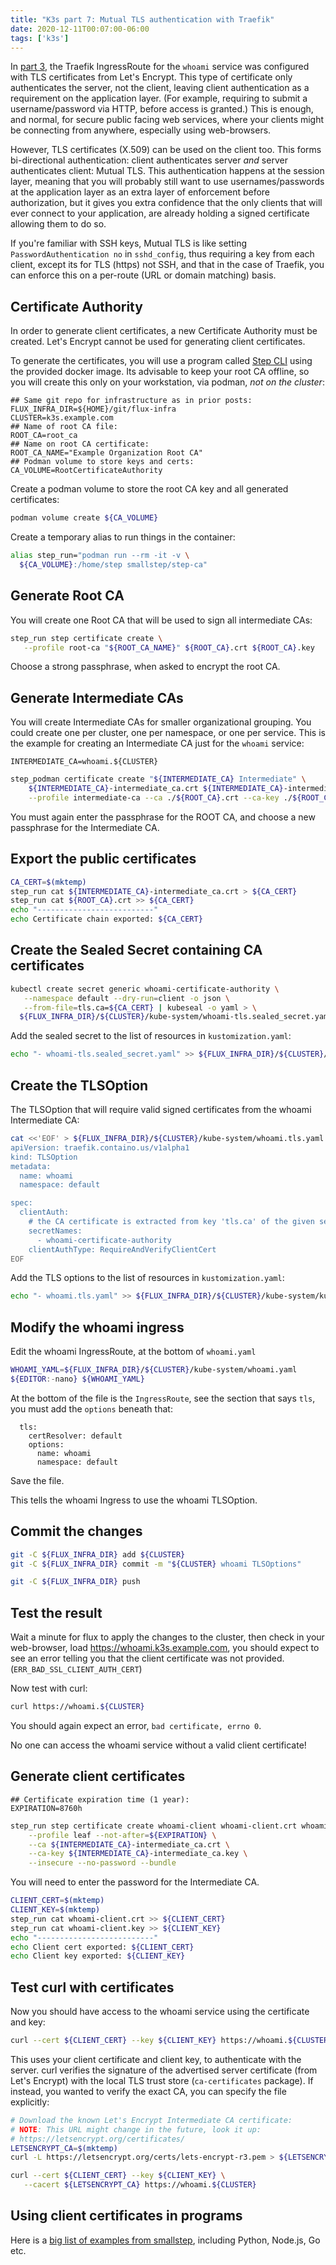 ```yaml
---
title: "K3s part 7: Mutual TLS authentication with Traefik"
date: 2020-12-11T00:07:00-06:00
tags: ['k3s']
---
```


In [part 3](/blog/k3s/k3s-03-traefik), the Traefik IngressRoute for the `whoami`
service was configured with TLS certificates from Let's Encrypt. This type of
certificate only authenticates the server, not the client, leaving client
authentication as a requirement on the application layer. (For example,
requiring to submit a username/password via HTTP, before access is granted.)
This is enough, and normal, for secure public facing web services, where your
clients might be connecting from anywhere, especially using web-browsers.

However, TLS certificates (X.509) can be used on the client too. This forms
bi-directional authentication: client authenticates server *and* server
authenticates client: Mutual TLS. This authentication happens at the session
layer, meaning that you will probably still want to use usernames/passwords at
the application layer as an extra layer of enforcement before authorization, but
it gives you extra confidence that the only clients that will ever connect to
your application, are already holding a signed certificate allowing them to do
so.

If you're familiar with SSH keys, Mutual TLS is like setting
`PasswordAuthentication no` in `sshd_config`, thus requiring a key from each
client, except its for TLS (https) not SSH, and that in the case of Traefik, you
can enforce this on a per-route (URL or domain matching) basis.

## Certificate Authority

In order to generate client certificates, a new Certificate Authority must be
created. Let's Encrypt cannot be used for generating client certificates.

To generate the certificates, you will use a program called [Step
CLI](https://github.com/smallstep/cli) using the provided docker image. Its
advisable to keep your root CA offline, so you will create this only on your
workstation, via podman, *not on the cluster*:

```env
## Same git repo for infrastructure as in prior posts:
FLUX_INFRA_DIR=${HOME}/git/flux-infra
CLUSTER=k3s.example.com
## Name of root CA file:
ROOT_CA=root_ca
## Name on root CA certificate:
ROOT_CA_NAME="Example Organization Root CA"
## Podman volume to store keys and certs:
CA_VOLUME=RootCertificateAuthority
```

Create a podman volume to store the root CA key and all generated certificates:
```bash
podman volume create ${CA_VOLUME}
```

Create a temporary alias to run things in the container:
```bash
alias step_run="podman run --rm -it -v \
  ${CA_VOLUME}:/home/step smallstep/step-ca"
```

## Generate Root CA

You will create one Root CA that will be used to sign all intermediate CAs:

```bash
step_run step certificate create \
   --profile root-ca "${ROOT_CA_NAME}" ${ROOT_CA}.crt ${ROOT_CA}.key
```

Choose a strong passphrase, when asked to encrypt the root CA.

## Generate Intermediate CAs

You will create Intermediate CAs for smaller organizational grouping. You could
create one per cluster, one per namespace, or one per service. This is the
example for creating an Intermediate CA just for the `whoami` service:

```env
INTERMEDIATE_CA=whoami.${CLUSTER}
```

```bash
step_podman certificate create "${INTERMEDIATE_CA} Intermediate" \
    ${INTERMEDIATE_CA}-intermediate_ca.crt ${INTERMEDIATE_CA}-intermediate_ca.key \
    --profile intermediate-ca --ca ./${ROOT_CA}.crt --ca-key ./${ROOT_CA}.key
```

You must again enter the passphrase for the ROOT CA, and choose a new passphrase
for the Intermediate CA.

## Export the public certificates

```bash
CA_CERT=$(mktemp)
step_run cat ${INTERMEDIATE_CA}-intermediate_ca.crt > ${CA_CERT}
step_run cat ${ROOT_CA}.crt >> ${CA_CERT}
echo "--------------------------"
echo Certificate chain exported: ${CA_CERT}
```

## Create the Sealed Secret containing CA certificates

```bash
kubectl create secret generic whoami-certificate-authority \
   --namespace default --dry-run=client -o json \
   --from-file=tls.ca=${CA_CERT} | kubeseal -o yaml > \
  ${FLUX_INFRA_DIR}/${CLUSTER}/kube-system/whoami-tls.sealed_secret.yaml
```

Add the sealed secret to the list of resources in `kustomization.yaml`:

```bash
echo "- whoami-tls.sealed_secret.yaml" >> ${FLUX_INFRA_DIR}/${CLUSTER}/kube-system/kustomization.yaml
```

## Create the TLSOption

The TLSOption that will require valid signed certificates from the whoami
Intermediate CA:

```bash
cat <<'EOF' > ${FLUX_INFRA_DIR}/${CLUSTER}/kube-system/whoami.tls.yaml
apiVersion: traefik.containo.us/v1alpha1
kind: TLSOption
metadata:
  name: whoami
  namespace: default

spec:
  clientAuth:
    # the CA certificate is extracted from key 'tls.ca' of the given secrets.
    secretNames:
      - whoami-certificate-authority
    clientAuthType: RequireAndVerifyClientCert
EOF
```

Add the TLS options to the list of resources in `kustomization.yaml`:

```bash
echo "- whoami.tls.yaml" >> ${FLUX_INFRA_DIR}/${CLUSTER}/kube-system/kustomization.yaml
```


## Modify the whoami ingress

Edit the whoami IngressRoute, at the bottom of `whoami.yaml`

```bash
WHOAMI_YAML=${FLUX_INFRA_DIR}/${CLUSTER}/kube-system/whoami.yaml
${EDITOR:-nano} ${WHOAMI_YAML}
```

At the bottom of the file is the `IngressRoute`, see the section that says
`tls`, you must add the `options` beneath that:

```
  tls:
    certResolver: default
    options:
      name: whoami
      namespace: default
```

Save the file.

This tells the whoami Ingress to use the whoami TLSOption.

## Commit the changes

```bash
git -C ${FLUX_INFRA_DIR} add ${CLUSTER}
git -C ${FLUX_INFRA_DIR} commit -m "${CLUSTER} whoami TLSOptions"
```

```bash
git -C ${FLUX_INFRA_DIR} push
```

## Test the result

Wait a minute for flux to apply the changes to the cluster, then check in your
web-browser, load https://whoami.k3s.example.com, you should expect to see an
error telling you that the client certificate was not provided.
(`ERR_BAD_SSL_CLIENT_AUTH_CERT`)

Now test with curl:

```bash
curl https://whoami.${CLUSTER}
```

You should again expect an error, `bad certificate, errno 0`.

No one can access the whoami service without a valid client certificate!

## Generate client certificates

```env
## Certificate expiration time (1 year):
EXPIRATION=8760h
```

```bash
step_run step certificate create whoami-client whoami-client.crt whoami-client.key \
    --profile leaf --not-after=${EXPIRATION} \
    --ca ${INTERMEDIATE_CA}-intermediate_ca.crt \
    --ca-key ${INTERMEDIATE_CA}-intermediate_ca.key \
    --insecure --no-password --bundle
```

You will need to enter the password for the Intermediate CA. 

```bash
CLIENT_CERT=$(mktemp)
CLIENT_KEY=$(mktemp)
step_run cat whoami-client.crt >> ${CLIENT_CERT}
step_run cat whoami-client.key >> ${CLIENT_KEY}
echo "--------------------------"
echo Client cert exported: ${CLIENT_CERT}
echo Client key exported: ${CLIENT_KEY}
```

## Test curl with certificates

Now you should have access to the whoami service using the certificate and key:

```bash
curl --cert ${CLIENT_CERT} --key ${CLIENT_KEY} https://whoami.${CLUSTER}
```

This uses your client certificate and client key, to authenticate with the
server. curl verifies the signature of the advertised server certificate (from
Let's Encrypt) with the local TLS trust store (`ca-certificates` package). If
instead, you wanted to verify the exact CA, you can specify the file explicitly:

```bash
# Download the known Let's Encrypt Intermediate CA certificate:
# NOTE: This URL might change in the future, look it up:
# https://letsencrypt.org/certificates/
LETSENCRYPT_CA=$(mktemp)
curl -L https://letsencrypt.org/certs/lets-encrypt-r3.pem > ${LETSENCRYPT_CA}
```

```bash
curl --cert ${CLIENT_CERT} --key ${CLIENT_KEY} \
   --cacert ${LETSENCRYPT_CA} https://whoami.${CLUSTER}
```
## Using client certificates in programs

Here is a [big list of examples from
smallstep](https://smallstep.com/hello-mtls), including Python, Node.js, Go etc.
